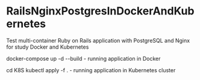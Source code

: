 ﻿# RailsNginxPostgresInDockerAndKubernetes

Test multi-container Ruby on Rails application with PostgreSQL and Nginx
for study Docker and Kubernetes

docker-compose up -d --build - running application in Docker

cd K8S
kubectl apply -f . - running application in Kubernetes cluster
